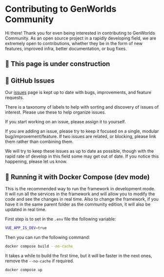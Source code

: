 # Contributing to GenWorlds Community

Hi there! Thank you for even being interested in contributing to GenWorlds Community.
As an open source project in a rapidly developing field, we are extremely open to contributions, whether they be in the form of new features, improved infra, better documentation, or bug fixes.

## 🚧 This page is under construction

## 🚩 GitHub Issues

Our [issues](https://github.com/yeagerai/genworlds-community/issues) page is kept up to date
with bugs, improvements, and feature requests.

There is a taxonomy of labels to help with sorting and discovery of issues of interest. Please use these to help
organize issues.

If you start working on an issue, please assign it to yourself.

If you are adding an issue, please try to keep it focused on a single, modular bug/improvement/feature.
If two issues are related, or blocking, please link them rather than combining them.

We will try to keep these issues as up to date as possible, though
with the rapid rate of develop in this field some may get out of date.
If you notice this happening, please let us know.

## 🚀 Running it with Docker Compose (dev mode)

This is the recommended way to run the framework in development mode. It will run all the services in the framework and will allow you to modify the code and see the changes in real time. Also to change the framework, if you have it in the same parent folder as the community edition, it will also be updated in real time.

First step is to set in the `.env` file the following variable:

```bash
VUE_APP_IS_DEV=true
```

Then you can run the following command:

```sh
docker compose build --no-cache
```

It takes a while to build the first time, but it will be faster in the next ones, remove the `--no-cache` if required.

```sh
docker compose up
```
